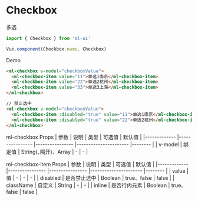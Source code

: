 # Checkbox

多选
```js
import { Checkbox } from 'ml-ui'

Vue.component(Checkbox.name, Checkbox)
```

Demo

```html
<ml-checkbox v-model="checkboxValue">
  <ml-checkbox-item value="11">单选1南京</ml-checkbox-item>
  <ml-checkbox-item value="22">单选2杭州</ml-checkbox-item>
  <ml-checkbox-item value="33">单选3上海</ml-checkbox-item>
</ml-checkbox>

// 禁止选中
<ml-checkbox v-model="checkboxValue">
  <ml-checkbox-item :disabled="true" value="11">单选1南京</ml-checkbox-item>
  <ml-checkbox-item :disabled="true" value="22">单选2杭州</ml-checkbox-item>
</ml-checkbox>
```
ml-checkbox Props
| 参数          | 说明            | 类型            | 可选值                 | 默认值   |
|-------------  |---------------- |---------------- |---------------------- |-------- |
| v-model         | 绑定值	  | String(`,`隔开)、Array  | - | - |

ml-checkbox-item Props
| 参数          | 说明            | 类型            | 可选值                 | 默认值   |
|-------------  |---------------- |---------------- |---------------------- |-------- |
| value         | 值	  | -  | - | - |
| disabled         | 是否禁止选中	  | Boolean  |  true、false  | false |
| className         | 自定义	  | String  | - | - |
| inline         | 是否行内元素	  | Boolean  |  true、false | false |

